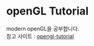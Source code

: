 # openGL Tutorial
modern openGL을 공부합니다.  
참고 사이트 : [opengl-tutorial](http://www.opengl-tutorial.org/kr/)